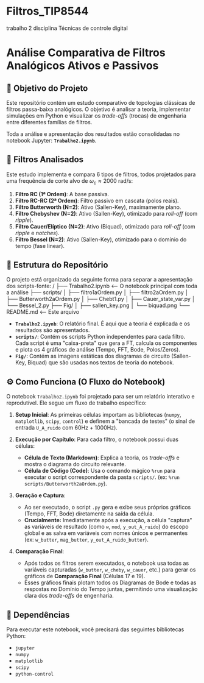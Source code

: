 # Filtros_TIP8544
trabalho 2 disciplina Técnicas de controle digital
# Análise Comparativa de Filtros Analógicos Ativos e Passivos

## 🎯 Objetivo do Projeto

Este repositório contém um estudo comparativo de topologias clássicas de filtros passa-baixa analógicos. O objetivo é analisar a teoria, implementar simulações em Python e visualizar os *trade-offs* (trocas) de engenharia entre diferentes famílias de filtros.

Toda a análise e apresentação dos resultados estão consolidadas no notebook Jupyter: **`Trabalho2.ipynb`**.

## 🔬 Filtros Analisados

Este estudo implementa e compara 6 tipos de filtros, todos projetados para uma frequência de corte alvo de $\omega_c \approx 2000 \text{ rad/s}$:

1.  **Filtro RC (1ª Ordem)**: A base passiva.
2.  **Filtro RC-RC (2ª Ordem)**: Filtro passivo em cascata (polos reais).
3.  **Filtro Butterworth (N=2)**: Ativo (Sallen-Key), maximamente plano.
4.  **Filtro Chebyshev (N=2)**: Ativo (Sallen-Key), otimizado para *roll-off* (com *ripple*).
5.  **Filtro Cauer/Elíptico (N=2)**: Ativo (Biquad), otimizado para *roll-off* (com *ripple* e *notches*).
6.  **Filtro Bessel (N=2)**: Ativo (Sallen-Key), otimizado para o domínio do tempo (fase linear).

## 📂 Estrutura do Repositório

O projeto está organizado da seguinte forma para separar a apresentação dos scripts-fonte:
/ ├── Trabalho2.ipynb <-- O notebook principal com toda a análise ├── scripts/ │ ├── filtro1aOrdem.py │ ├── filtro2aOrdem.py │ ├── Butterworth2aOrdem.py │ ├── Chebt1.py │ ├── Cauer_state_var.py │ └── Bessel_2.py ├── Fig/ │ ├── sallen_key.png │ └── biquad.png └── README.md <-- Este arquivo


* **`Trabalho2.ipynb`**: O relatório final. É aqui que a teoria é explicada e os resultados são apresentados.
* **`scripts/`**: Contém os scripts Python independentes para cada filtro. Cada script é uma "caixa-preta" que gera a FT, calcula os componentes e plota os 4 gráficos de análise (Tempo, FFT, Bode, Polos/Zeros).
* **`Fig/`**: Contém as imagens estáticas dos diagramas de circuito (Sallen-Key, Biquad) que são usadas nos textos de teoria do notebook.

## ⚙️ Como Funciona (O Fluxo do Notebook)

O notebook `Trabalho2.ipynb` foi projetado para ser um relatório interativo e reprodutível. Ele segue um fluxo de trabalho específico:

1.  **Setup Inicial**: As primeiras células importam as bibliotecas (`numpy`, `matplotlib`, `scipy`, `control`) e definem a "bancada de testes" (o sinal de entrada `U_A_ruido` com 60Hz + 1000Hz).

2.  **Execução por Capítulo**: Para cada filtro, o notebook possui duas células:
    * **Célula de Texto (Markdown)**: Explica a teoria, os *trade-offs* e mostra o diagrama do circuito relevante.
    * **Célula de Código (Code)**: Usa o comando mágico `%run` para executar o script correspondente da pasta `scripts/`. (ex: `%run scripts/Butterworth2aOrdem.py`).

3.  **Geração e Captura**:
    * Ao ser executado, o script `.py` gera e exibe seus próprios gráficos (Tempo, FFT, Bode) diretamente na saída da célula.
    * **Crucialmente:** Imediatamente após a execução, a célula "captura" as variáveis de resultado (como `w`, `mod`, `y_out_A_ruido`) do escopo global e as salva em variáveis com nomes únicos e permanentes (ex: `w_butter`, `mag_butter`, `y_out_A_ruido_butter`).

4.  **Comparação Final**:
    * Após todos os filtros serem executados, o notebook usa todas as variáveis capturadas (`w_butter`, `w_cheby`, `w_cauer`, etc.) para gerar os gráficos de **Comparação Final** (Células 17 e 19).
    * Esses gráficos finais plotam todos os Diagramas de Bode e todas as respostas no Domínio do Tempo juntas, permitindo uma visualização clara dos *trade-offs* de engenharia.

## 🐍 Dependências

Para executar este notebook, você precisará das seguintes bibliotecas Python:

* `jupyter`
* `numpy`
* `matplotlib`
* `scipy`
* `python-control`
